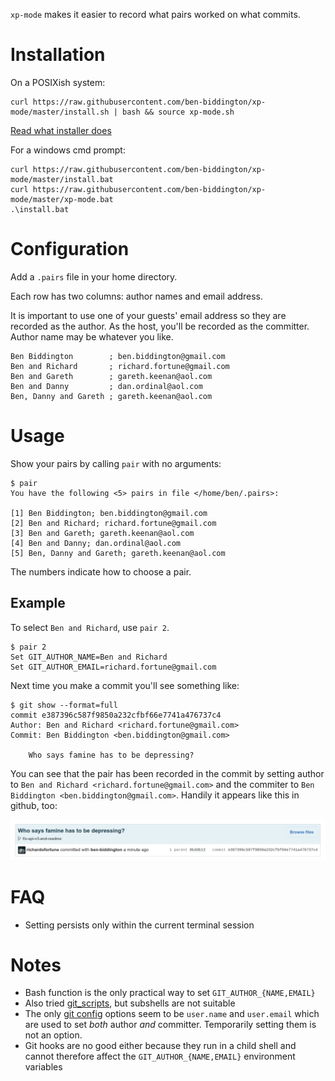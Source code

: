 `xp-mode` makes it easier to record what pairs worked on what commits.

# Installation

On a POSIXish system:

```
curl https://raw.githubusercontent.com/ben-biddington/xp-mode/master/install.sh | bash && source xp-mode.sh
```

[Read what installer does](/install.sh)

For a windows cmd prompt:

```
curl https://raw.githubusercontent.com/ben-biddington/xp-mode/master/install.bat
curl https://raw.githubusercontent.com/ben-biddington/xp-mode/master/xp-mode.bat
.\install.bat
```

# Configuration

Add a `.pairs` file in your home directory.

Each row has two columns: author names and email address.

It is important to use one of your guests' email address so they are recorded as the author. As the host, you'll be recorded as the committer.
Author name may be whatever you like.

```
Ben Biddington        ; ben.biddington@gmail.com
Ben and Richard       ; richard.fortune@gmail.com
Ben and Gareth        ; gareth.keenan@aol.com
Ben and Danny         ; dan.ordinal@aol.com
Ben, Danny and Gareth ; gareth.keenan@aol.com
```

# Usage

Show your pairs by calling `pair` with no arguments:

```
$ pair
You have the following <5> pairs in file </home/ben/.pairs>:

[1] Ben Biddington; ben.biddington@gmail.com
[2] Ben and Richard; richard.fortune@gmail.com
[3] Ben and Gareth; gareth.keenan@aol.com
[4] Ben and Danny; dan.ordinal@aol.com
[5] Ben, Danny and Gareth; gareth.keenan@aol.com
```

The numbers indicate how to choose a pair.

## Example

To select `Ben and Richard`, use `pair 2`.

```
$ pair 2
Set GIT_AUTHOR_NAME=Ben and Richard
Set GIT_AUTHOR_EMAIL=richard.fortune@gmail.com

```

Next time you make a commit you'll see something like:

```
$ git show --format=full
commit e387396c587f9850a232cfbf66e7741a476737c4
Author: Ben and Richard <richard.fortune@gmail.com>
Commit: Ben Biddington <ben.biddington@gmail.com>

    Who says famine has to be depressing?

```

You can see that the pair has been recorded in the commit by setting author to `Ben and Richard <richard.fortune@gmail.com>` and the commiter to `Ben Biddington <ben.biddington@gmail.com>`. Handily it appears like this in github, too:

![](/toast.png)

# FAQ

* Setting persists only within the current terminal session

# Notes

* Bash function is the only practical way to set `GIT_AUTHOR_{NAME,EMAIL}`
* Also tried [git_scripts](https://github.com/ben-biddington/git_scripts/tree/f/optional_committer), but subshells are not suitable
* The only [git config](https://www.kernel.org/pub/software/scm/git/docs/git-config.html) options seem to be `user.name` and `user.email` which are used to set *both* author *and* committer. Temporarily setting them is not an option.
* Git hooks are no good either because they run in a child shell and cannot therefore affect the `GIT_AUTHOR_{NAME,EMAIL}` environment variables
